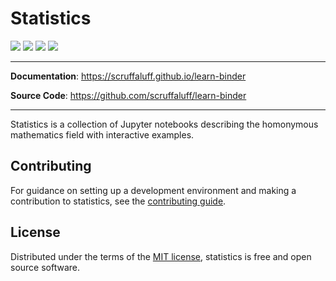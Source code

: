 # Statistics

[![](https://mybinder.org/badge_logo.svg)](https://mybinder.org/v2/gh/scruffaluff/learn-binder/master?urlpath=lab)
![](https://img.shields.io/badge/code%20style-black-000000.svg)
![](https://img.shields.io/github/repo-size/scruffaluff/learn-binder)
![](https://img.shields.io/github/license/scruffaluff/learn-binder)

---

**Documentation**: https://scruffaluff.github.io/learn-binder

**Source Code**: https://github.com/scruffaluff/learn-binder

---

Statistics is a collection of Jupyter notebooks describing the homonymous
mathematics field with interactive examples.

## Contributing

For guidance on setting up a development environment and making a contribution
to statistics, see the [contributing guide](CONTRIBUTING.md).

## License

Distributed under the terms of the [MIT license](LICENSE.md), statistics is free
and open source software.
